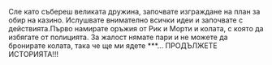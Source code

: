 Сле като събереш великата дружина, започвате изграждане на план за обир на казино.
Ислушвате внимателно всички идеи и започвате с действията.Първо намирате оръжия от Рик и Морти и
колата, с която да избягате от полицията. 
За жалост нямате пари и не можете да бронирате колата, така че ще ми ядете ***...
ПРОДЪЛЖЕТЕ ИСТОРИЯТА!!!

  